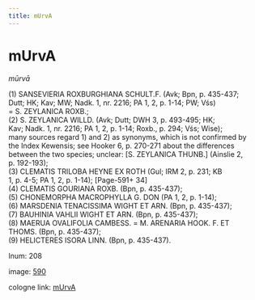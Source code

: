 ```yaml
---
title: mUrvA
---
```


# mUrvA

<i>mūrvā</i>  <div n="P" />(1) <bot>SANSEVIERIA ROXBURGHIANA SCHULT.</bot><bot>F.</bot> (Avk; Bpn, p. 435-437; <div n="lb" />Dutt; HK; Kav; MW; Nadk. 1, nr. 2216; PA 1, 2, p. 1-14; PW; Vśs) <div n="lb" />= <bot>S. ZEYLANICA ROXB.</bot>; <div n="P" />(2) <bot>S. ZEYLANICA WILLD.</bot> (Avk; Dutt; DWH 3, p. 493-495; HK; <div n="lb" />Kav; Nadk. 1, nr. 2216; PA 1, 2, p. 1-14; Roxb., p. 294; Vśs; Wise); <div n="lb" />many sources regard 1) and 2) as synonyms, which is not confirmed by <div n="lb" />the Index Kewensis; see Hooker 6, p. 270-271 about the differences <div n="lb" />between the two species; unclear: [<bot>S. ZEYLANICA THUNB.</bot>] (Ainslie 2, <div n="lb" />p. 192-193); <div n="P" />(3) <bot>CLEMATIS TRILOBA HEYNE EX ROTH</bot> (Gul; IRM 2, p. 231; KB <div n="lb" />1, p. 4-5; PA 1, 2, p. 1-14); [Page-591+ 34] <div n="P" />(4) <bot>CLEMATIS GOURIANA ROXB.</bot> (Bpn, p. 435-437); <div n="P" />(5) <bot>CHONEMORPHA MACROPHYLLA G. DON</bot> (PA 1, 2, p. 1-14); <div n="P" />(6) <bot>MARSDENIA TENACISSIMA WIGHT ET ARN.</bot> (Bpn, p. 435-437); <div n="P" />(7) <bot>BAUHINIA VAHLII WIGHT ET ARN.</bot> (Bpn, p. 435-437); <div n="P" />(8) <bot>MAERUA OVALIFOLIA CAMBESS.</bot> = <bot>M. ARENARIA HOOK. F. ET <div n="lb" />THOMS.</bot> (Bpn, p. 435-437); <div n="P" />(9) <bot>HELICTERES ISORA LINN.</bot> (Bpn, p. 435-437).

lnum: 208

image: [590](https://www.sanskrit-lexicon.uni-koeln.de/scans/csl-apidev/servepdf.php?dict=snp&page=590)

cologne link: [mUrvA](https://sanskrit-lexicon.uni-koeln.de/scans/csl-apidev/getword.php?dict=snp&key=mUrvA)

